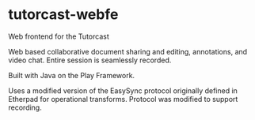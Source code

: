 tutorcast-webfe
======

Web frontend for the Tutorcast

Web based collaborative document sharing and editing, annotations, and video chat. Entire session is seamlessly recorded.

Built with Java on the Play Framework.

Uses a modified version of the EasySync protocol originally defined in Etherpad for operational transforms. Protocol was modified to support recording.





